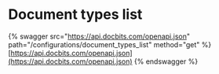 # Document types list

{% swagger src="https://api.docbits.com/openapi.json" path="/configurations/document_types_list" method="get" %}
[https://api.docbits.com/openapi.json](https://api.docbits.com/openapi.json)
{% endswagger %}
